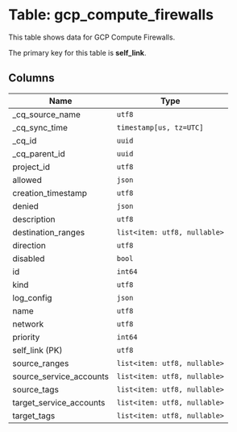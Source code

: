 # Table: gcp_compute_firewalls

This table shows data for GCP Compute Firewalls.

The primary key for this table is **self_link**.

## Columns

| Name          | Type          |
| ------------- | ------------- |
|_cq_source_name|`utf8`|
|_cq_sync_time|`timestamp[us, tz=UTC]`|
|_cq_id|`uuid`|
|_cq_parent_id|`uuid`|
|project_id|`utf8`|
|allowed|`json`|
|creation_timestamp|`utf8`|
|denied|`json`|
|description|`utf8`|
|destination_ranges|`list<item: utf8, nullable>`|
|direction|`utf8`|
|disabled|`bool`|
|id|`int64`|
|kind|`utf8`|
|log_config|`json`|
|name|`utf8`|
|network|`utf8`|
|priority|`int64`|
|self_link (PK)|`utf8`|
|source_ranges|`list<item: utf8, nullable>`|
|source_service_accounts|`list<item: utf8, nullable>`|
|source_tags|`list<item: utf8, nullable>`|
|target_service_accounts|`list<item: utf8, nullable>`|
|target_tags|`list<item: utf8, nullable>`|